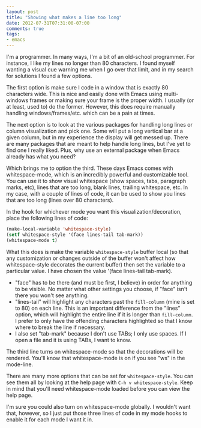```yaml
---
layout: post
title: "Showing what makes a line too long"
date: 2012-07-31T07:31:00-07:00
comments: true
tags:
- emacs
---
```

I'm a programmer. In many ways, I'm a bit of an old-school programmer. For instance, I like my lines no longer than 80 characters. I found myself wanting a visual cue warning me when I go over that limit, and in my search for solutions I found a few options.
<!--more-->
The first option is make sure I code in a window that is exactly 80 characters wide. This is nice and easily done with Emacs using multi-windows frames or making sure your frame is the proper width. I usually (or at least, used to) do the former. However, this does require manually handling windows/frames/etc. which can be a pain at times.

The next option is to look at the various packages for handling long lines or column visualization and pick one. Some will put a long vertical bar at a given column, but in my experience the display will get messed up. There are many packages that are meant to help handle long lines, but I've yet to find one I really liked. Plus, why use an external package when Emacs already has what you need?

Which brings me to option the third. These days Emacs comes with whitespace-mode, which is an incredibly powerful and customizable tool. You can use it to show visual whitespace (show spaces, tabs, paragraph marks, etc), lines that are too long, blank lines, trailing whitespace, etc. In my case, with a couple of lines of code, it can be used to show you lines that are too long (lines over 80 characters).

In the hook for whichever mode you want this visualization/decoration, place the following lines of code:


```cl
(make-local-variable 'whitespace-style)
(setf whitespace-style '(face lines-tail tab-mark))
(whitespace-mode t)
```

What this does is make the variable `whitespace-style` buffer local (so that any customization or changes outside of the buffer won't affect how whitespace-style decorates the current buffer) then set the variable to a particular value. I have chosen the value '(face lines-tail tab-mark).

* "face" has to be there (and must be first, I believe) in order for anything to be visible. No matter what other settings you choose, if "face" isn't there you won't see anything.
* "lines-tail" will highlight any characters past the `fill-column` (mine is set to 80) on each line. This is an important difference from the "lines" option, which will highlight the entire line if it is longer than `fill-column`. I prefer to only have the offending characters highlighted so that I know where to break the line if necessary.
* I also set "tab-mark" because I don't use TABs; I only use spaces. If I open a file and it is using TABs, I want to know.

The third line turns on whitespace-mode so that the decorations will be rendered. You'll know that whitespace-mode is on if you see "ws" in the mode-line.

There are many more options that can be set for `whitespace-style`. You can see them all by looking at the help page with `C-h v whitespace-style`. Keep in mind that you'll need whitespace-mode loaded before you can view the help page.

I'm sure you could also turn on whitespace-mode globally. I wouldn't want that, however, so I just put those three lines of code in my mode hooks to enable it for each mode I want it in.

